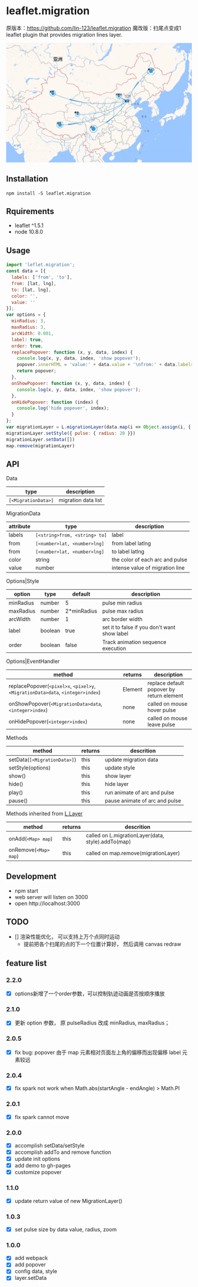 # leaflet.migration
原版本：https://github.com/lin-123/leaflet.migration 
魔改版：扫尾点变成1
leaflet plugin that provides migration lines layer. 


![alt text](public/example.jpg)

## Installation
```
npm install -S leaflet.migration
```

## Rquirements
- leaflet ^1.5.1
- node 10.8.0

## Usage

```javascript
import 'leflet.migration';
const data = [{
  labels: ['from', 'to'],
  from: [lat, lng],
  to: [lat, lng],
  color: '',
  value: ''
}];
var options = {
  minRadius: 3,
  maxRadius: 3,
  arcWidth: 0.001,
  label: true,
  order: true,
  replacePopover: function (x, y, data, index) {
    console.log(x, y, data, index, 'show popover');
    popover.innerHTML = 'value:' + data.value + '\nfrom:' + data.labels[1] + '\nto:' + data.labels[0]
    return popover;
  },
  onShowPopover: function (x, y, data, index) {
    console.log(x, y, data, index, 'show popover');
  },
  onHidePopover: function (index) {
    console.log('hide popover', index);
  }
};
var migrationLayer = L.migrationLayer(data.map(i => Object.assign(i, {  })), options);
migrationLayer.setStyle({ pulse: { radius: 20 }})
migrationLayer.setData([])
map.remove(migrationLayer)
```

## API

Data

type|description
--|--
`[<MigrationData>]`| migration data list

MigrationData

attribute|type|description
--|--|--
labels|`[<string>from, <string> to]`|label
from|`[<number>lat, <number>lng]`|from label latlng
from|`[<number>lat, <number>lng]`|to label latlng
color|string|the color of each arc and pulse
value|number|intense value of migration line

Options|Style

option|type|default|description
--|--|--|--
minRadius|number|5|pulse min radius
maxRadius|number|2*minRadius|pulse max radius
arcWidth|number|1|arc border width
label|boolean|true|set it to false if you don't want show label
order|boolean|false|Track animation sequence execution

Options|EventHandler

method|returns|description
--|--|--
replacePopover(`<pixel>x`, `<pixel>y`, `<MigrationData>data`, `<integer>index`)|Element|replace default popover by return element
onShowPopover(`<MigrationData>data`, `<integer>index`)|none|called on mouse hover pulse
onHidePopover(`<integer>index`)|none|called on mouse leave pulse

Methods

method|returns|descrition
--|--|--
setData(`[<MigrationData>]`)|this|update migration data
setStyle(options)|this|update style
show()|this|show layer
hide()|this|hide layer
play()|this|run animate of arc and pulse
pause()|this|pause animate of arc and pulse

Methods inherited from [L.Layer](https://leafletjs.com/reference-1.5.0.html#layer)

method|returns|descrition
--|--|--
onAdd(`<Map> map`)|this|called on L.migrationLayer(data, style).addTo(map)
onRemove(`<Map> map`)|this|called on map.remove(migrationLayer)

## Development
- npm start
- web server will listen on 3000
- open http://localhost:3000

## TODO

- [] 渲染性能优化， 可以支持上万个点同时运动
  - 提前把各个扫尾的点的下一个位置计算好， 然后调用 canvas redraw


## feature list
### 2.2.0
- [x] options新增了一个order参数，可以控制轨迹动画是否按顺序播放
### 2.1.0
- [x] 更新 option 参数， 原 pulseRadius 改成 minRadius, maxRadius；

### 2.0.5
- [x] fix bug: popover 由于 map 元素相对页面左上角的偏移而出现偏移 label 元素较远


### 2.0.4
- [x] fix spark not work when Math.abs(startAngle - endAngle) > Math.PI

### 2.0.1
- [x] fix spark cannot move

### 2.0.0
- [x] accomplish setData/setStyle
- [x] accomplish addTo and remove function
- [x] update init options
- [x] add demo to gh-pages
- [x] customize popover

### 1.1.0
- [x] update return value of new MigrationLayer()

### 1.0.3
- [x] set pulse size by data value, radius, zoom

### 1.0.0
- [x] add webpack
- [x] add popover
- [x] config data, style
- [x] layer.setData

